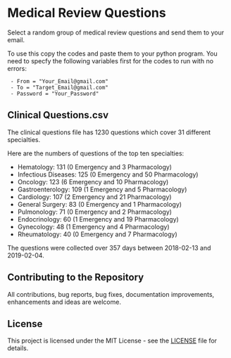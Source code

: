 # Medical Review Questions

Select a random group of medical review questions and send them to your email.

To use this copy the codes and paste them to your python program. You need to specfy the following variables first for the codes to run with no errors: 

     - From = "Your_Email@gmail.com"
     - To = "Target_Email@gmail.com" 
     - Password = "Your_Password"


## Clinical Questions.csv
The clinical questions file has 1230 questions which cover 31 different specialties.

Here are the numbers of questions of the top ten specialties:
   * Hematology: 131 (0 Emergency and 3 Pharmacology)
   * Infectious Diseases: 125 (0 Emergency and 50 Pharmacology)
   * Oncology: 123 (6 Emergency and 10 Pharmacology)
   * Gastroenterology: 109 (1 Emergency and 5 Pharmacology)
   * Cardiology: 107 (2 Emergency and 21 Pharmacology)
   * General Surgery: 83 (0 Emergency and 1 Pharmacology)
   * Pulmonology: 71 (0 Emergency and 2 Pharmacology)
   * Endocrinology: 60 (1 Emergency and 19 Pharmacology)
   * Gynecology: 48 (1 Emergency and 4 Pharmacology)
   * Rheumatology: 40 (0 Emergency and 7 Pharmacology)

The questions were collected over 357 days between 2018-02-13 and 2019-02-04.

## Contributing to the Repository
All contributions, bug reports, bug fixes, documentation improvements, enhancements and ideas are welcome.

## License
This project is licensed under the MIT License - see the [LICENSE](LICENSE) file for details.
